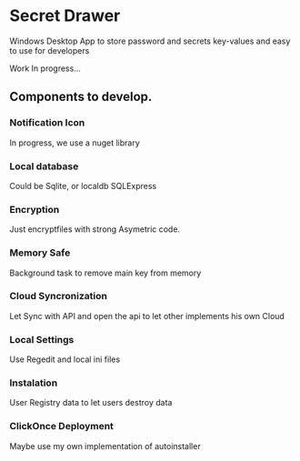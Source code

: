 ﻿# Secret Drawer

Windows Desktop App to store password and secrets key-values and easy to use for developers

Work In progress...

## Components to develop.

### Notification Icon

In progress, we use a nuget library

### Local database

Could be Sqlite, or localdb  SQLExpress

### Encryption

Just encryptfiles with strong Asymetric code.

### Memory Safe

Background task to remove main key from memory

### Cloud Syncronization

Let Sync with API and open the api to let other implements his own Cloud

### Local Settings

Use Regedit and local ini files

### Instalation

User Registry data to let users destroy data

### ClickOnce Deployment

Maybe use my own implementation of autoinstaller